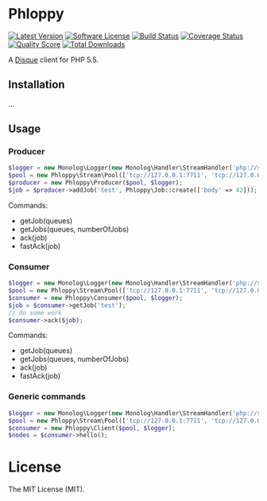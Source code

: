 # Phloppy
[![Latest Version](https://img.shields.io/github/release/0x20h/disque-php.svg?style=flat-square)](https://github.com/0x20h/disque-php/releases)
[![Software License](https://img.shields.io/badge/license-MIT-brightgreen.svg?style=flat-square)](LICENSE.md)
[![Build Status](https://img.shields.io/travis/0x20h/disque-php/master.svg?style=flat-square)](https://travis-ci.org/0x20h/disque-php)
[![Coverage Status](https://img.shields.io/scrutinizer/coverage/g/0x20h/disque-php.svg?style=flat-square)](https://scrutinizer-ci.com/g/0x20h/disque-php/code-structure)
[![Quality Score](https://img.shields.io/scrutinizer/g/0x20h/disque-php.svg?style=flat-square)](https://scrutinizer-ci.com/g/0x20h/disque-php)
[![Total Downloads](https://img.shields.io/packagist/dt/0x20h/disque-php.svg?style=flat-square)](https://packagist.org/packages/0x20h/disque-php)

A [Disque](https://github.com/antirez/disque) client for PHP 5.5.

## Installation

...
## Usage

### Producer

``` php
$logger = new Monolog\Logger(new Monolog\Handler\StreamHandler('php://stdout'));
$pool = new Phloppy\Stream\Pool(['tcp://127.0.0.1:7711', 'tcp://127.0.0.1:7712']);
$producer = new Phloppy\Producer($pool, $logger);
$job = $producer->addJob('test', Phloppy\Job::create(['body' => 42]));
```

Commands:

- getJob(queues)
- getJobs(queues, numberOfJobs)
- ack(job)
- fastAck(job)


### Consumer

``` php
$logger = new Monolog\Logger(new Monolog\Handler\StreamHandler('php://stdout'));
$pool = new Phloppy\Stream\Pool(['tcp://127.0.0.1:7711', 'tcp://127.0.0.1:7712']);
$consumer = new Phloppy\Consumer($pool, $logger);
$job = $consumer->getJob('test');
// do some work
$consumer->ack($job);
```

Commands:

- getJob(queues)
- getJobs(queues, numberOfJobs)
- ack(job)
- fastAck(job)


### Generic commands

``` php
$logger = new Monolog\Logger(new Monolog\Handler\StreamHandler('php://stdout'));
$pool = new Phloppy\Stream\Pool(['tcp://127.0.0.1:7711', 'tcp://127.0.0.1:7712']);
$consumer = new Phloppy\Client($pool, $logger);
$nodes = $consumer->hello();
```

# License

The MIT License (MIT).
